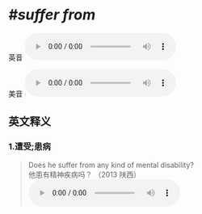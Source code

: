 # ***\#suffer from*** 
英音
<audio src="./media/suffer from1.aac" controls="controls"></audio>

美音
<audio src="./media/suffer from2.aac" controls="controls"></audio>



  

英文释义
---
### 1.**遭受;患病**  

 > Does he suffer from any kind of mental disability?  
 > 他患有精神疾病吗？  （2013 陕西）  
<audio src="./media/suffer-3.aac" controls="controls"></audio>


